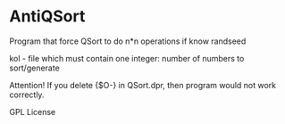AntiQSort
=========

Program that force QSort to do n*n operations if know randseed

kol - file which must contain one integer: number of numbers to sort/generate

Attention! 
If you delete {$O-} in QSort.dpr, then program would not work correctly.

GPL License
